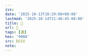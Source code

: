 ```yaml
---
ivs:
date: '2025-10-13T10:29:08+08:00'
lastmod: '2025-10-14T21:46:45-08:00'
title: 􂃬
url: 􂃬
tags: [邊]
hex: '908A'
src: DCCV
note:
---
```

